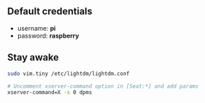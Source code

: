 ## Default credentials

* username: **pi**
* password: **raspberry**

## Stay awake

```bash
sudo vim.tiny /etc/lightdm/lightdm.conf

# Uncomment xserver-command option in [Seat:*] and add params
xserver-command=X -s 0 dpms
```
